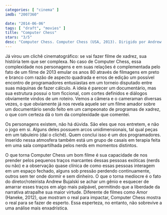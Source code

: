 ```yaml
---
categories: [ "cinema" ]
imdb: "2007360"

date: "2014-06-06"
tags: [ "draft", "movies" ]
title: "Computer Chess"
stars: "3/5"
desc: "Computer Chess. Computer Chess (USA, 2013). Dirigido por Andrew Bujalski. Escrito por Andrew Bujalski. Com Kriss Schludermann, Tom Fletcher, Wiley Wiggins, Patrick Riester, Kevin Bewersdorf, Gene Williams, Jim Lewis, Cole Noppenberg, Myles Paige."
---
```

Já virou um clichê cinematográfico: se vai fazer filme de xadrez, sua história tem que ser complexa. No caso de Computer Chess, essa complexidade nos personagens e em suas relações é complementada pelo fato de um filme de 2013 emular os anos 80 através de filmagens em preto e branco com razão de aspecto quadrada e erros de edição um possível encontro de programadores entusiastas em um torneio disputado entre suas máquinas de fazer cálculo. A ideia é parecer um documentário, mas sua estrutura possui o tom ficcional, com cortes definidos e diálogos obviamente vindos de um roteiro. Vemos a câmera e o cameraman diversas vezes, o que obviamente já nos revela aquele ser um filme amador sobre um documentário sendo feito em um campeonato de programas de xadrez, o que com certeza dá o tom da complexidade que comentei.

Os personagens existem, não há dúvida. São eles que nos entretem, e não o jogo em si. Alguns deles possuem arcos unidimensionais, tal qual peças em um tabuleiro (daí o clichê). Quem conclui isso é um dos programadores. Inserido nessa atmosfera também está um grupo de casais em terapia feita em uma sala compartilhada pelos nerds em momentos distintos.

O que torna Computer Chess um bom filme é sua capacidade de nos prender pelos pequenos traços marcantes dessas pessoas exóticas (nerds ou não) e a observação quase clínica de como essas pessoas interagem em um espaço fechado, alguns sob pressão perdendo continuamente, outros sem ter onde dormir e sem dinheiro. O que o torna medíocre é o fato do diretor/roteirista Andrew Bujalski se achar um gênio e esquecer de amarrar esses traços em algo mais palpável, permitindo que a liberdade da narrativa atrapalhe sua maior virtude. Diferente de filmes como Amor (Haneke, 2012), que mostram o real para impactar, Computer Chess mostra o real para se fazer de esperto. Essa esperteza, no entanto, não sobrevive a uma análise mais enxadrística.
